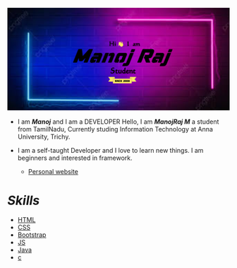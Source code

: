 ![image](manojraj.png)

* I am ***Manoj*** and I am a DEVELOPER
Hello, I am ***ManojRaj M*** a student from TamilNadu, Currently studing Information Technology at Anna University, Trichy.

* I am a self-taught Developer and I love to learn new things. I am beginners and interested  in framework.



  * [Personal website](https://manojrajm.github.io/)


# ***Skills***
 * [HTML]()
 * [CSS]()
 * [Bootstrap]()
 * [JS]()
 * [Java]()
 * [c]()
